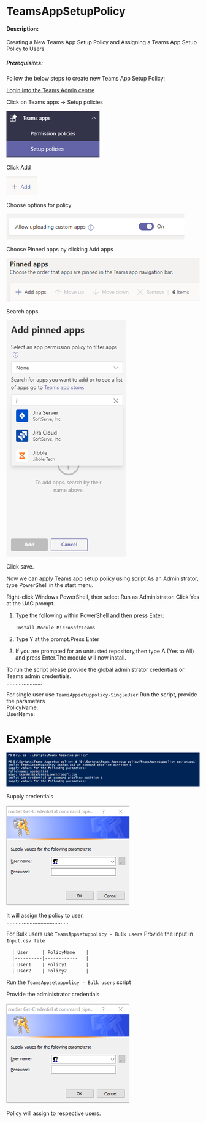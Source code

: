 # TeamsAppSetupPolicy


#### Description:

Creating a New Teams App Setup Policy and Assigning a Teams App Setup Policy to Users

##### Prerequisites:


Follow the below steps to create new Teams App Setup Policy:

[Login into the Teams Admin centre](https://admin.teams.microsoft.com)

Click on Teams apps **&rightarrow;** Setup policies

![SetupPolicy](https://github.com/Geetha63/MS-Teams-Scripts/blob/master/Images/TeamsAppSetupPolicy-setuppoliocy.png)

Click Add

![Add](https://github.com/Geetha63/MS-Teams-Scripts/blob/master/Images/TeamsAppSetupPolicy-Add.png)

Choose options for policy

![Chooseoption](https://github.com/Geetha63/MS-Teams-Scripts/blob/master/Images/TeamsAppSetupPolicy-choose%20option.png)

Choose Pinned apps by clicking Add apps

![ChoosePinnedApps](https://github.com/Geetha63/MS-Teams-Scripts/blob/master/Images/TeamsAppSetupPolicy-PinnedApps.png)

 Search apps 

 ![AddPinnedApps](https://github.com/Geetha63/MS-Teams-Scripts/blob/master/Images/TeamsAppSetupPolicy-AddPinnedApps.png)

 Click save.

Now we can apply Teams app setup policy using script
As an Administrator, type PowerShell in the start menu. 

Right-click Windows PowerShell, then select Run as Administrator. Click Yes at the UAC prompt.
1.	Type the following within PowerShell and then press Enter:

     `Install-Module MicrosoftTeams`
2.	Type Y at the prompt.Press Enter

3.	If you are prompted for an untrusted repository,then type A (Yes to All) and press Enter.The module will now install.

To run the script please provide the global administrator credentials or Teams admin credentials.\
                .......................

For single user use `TeamsAppsetuppolicy-SingleUser`
  Run the script, provide the parameters\
  PolicyName:\
  UserName:

# Example

![DetailsScreenshot](https://github.com/Geetha63/MS-Teams-Scripts/blob/master/Images/TeamsAppSetupPolicy-Deatilsscreenshot.png)

Supply credentials

![Credentials](https://github.com/Geetha63/MS-Teams-Scripts/blob/master/Images/TeamsAppSetupPolicy-Credentialspage.png)

It will assign the policy to user.\
                          ........................................
                          
For Bulk users use `TeamsAppsetuppolicy - Bulk users`
Provide the input in `Input.csv file`

      | User     | PolicyName    |
      |----------|------------   |
      | User1    | Policy1       |
      | User2    | Policy2       |


Run the `TeamsAppsetuppolicy - Bulk users` script

Provide the administrator credentials

![Credentials](https://github.com/Geetha63/MS-Teams-Scripts/blob/master/Images/TeamsAppSetupPolicy-Credentialspage.png)


Policy will assign to respective users.




